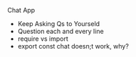 Chat App
- Keep Asking Qs to Yourseld
- Question each and every line
- require vs import
- export const chat doesn;t work, why?